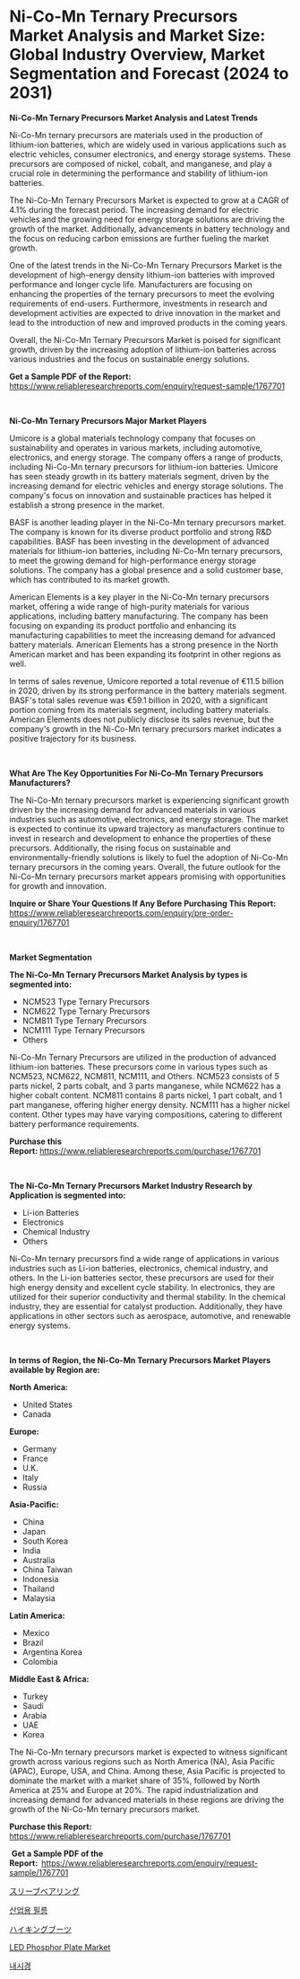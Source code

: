 <p><h1>Ni-Co-Mn Ternary Precursors Market Analysis and Market Size: Global Industry Overview, Market Segmentation and Forecast (2024 to 2031)</h1></p><p><strong>Ni-Co-Mn Ternary Precursors Market Analysis and Latest Trends</strong></p>
<p><p>Ni-Co-Mn ternary precursors are materials used in the production of lithium-ion batteries, which are widely used in various applications such as electric vehicles, consumer electronics, and energy storage systems. These precursors are composed of nickel, cobalt, and manganese, and play a crucial role in determining the performance and stability of lithium-ion batteries.</p><p>The Ni-Co-Mn Ternary Precursors Market is expected to grow at a CAGR of 4.1% during the forecast period. The increasing demand for electric vehicles and the growing need for energy storage solutions are driving the growth of the market. Additionally, advancements in battery technology and the focus on reducing carbon emissions are further fueling the market growth.</p><p>One of the latest trends in the Ni-Co-Mn Ternary Precursors Market is the development of high-energy density lithium-ion batteries with improved performance and longer cycle life. Manufacturers are focusing on enhancing the properties of the ternary precursors to meet the evolving requirements of end-users. Furthermore, investments in research and development activities are expected to drive innovation in the market and lead to the introduction of new and improved products in the coming years.</p><p>Overall, the Ni-Co-Mn Ternary Precursors Market is poised for significant growth, driven by the increasing adoption of lithium-ion batteries across various industries and the focus on sustainable energy solutions.</p></p>
<p><strong>Get a Sample PDF of the Report:&nbsp;</strong> <a href="https://www.reliableresearchreports.com/enquiry/request-sample/1767701">https://www.reliableresearchreports.com/enquiry/request-sample/1767701</a></p>
<p>&nbsp;</p>
<p><strong>Ni-Co-Mn Ternary Precursors Major Market Players</strong></p>
<p><p>Umicore is a global materials technology company that focuses on sustainability and operates in various markets, including automotive, electronics, and energy storage. The company offers a range of products, including Ni-Co-Mn ternary precursors for lithium-ion batteries. Umicore has seen steady growth in its battery materials segment, driven by the increasing demand for electric vehicles and energy storage solutions. The company's focus on innovation and sustainable practices has helped it establish a strong presence in the market.</p><p>BASF is another leading player in the Ni-Co-Mn ternary precursors market. The company is known for its diverse product portfolio and strong R&D capabilities. BASF has been investing in the development of advanced materials for lithium-ion batteries, including Ni-Co-Mn ternary precursors, to meet the growing demand for high-performance energy storage solutions. The company has a global presence and a solid customer base, which has contributed to its market growth.</p><p>American Elements is a key player in the Ni-Co-Mn ternary precursors market, offering a wide range of high-purity materials for various applications, including battery manufacturing. The company has been focusing on expanding its product portfolio and enhancing its manufacturing capabilities to meet the increasing demand for advanced battery materials. American Elements has a strong presence in the North American market and has been expanding its footprint in other regions as well.</p><p>In terms of sales revenue, Umicore reported a total revenue of €11.5 billion in 2020, driven by its strong performance in the battery materials segment. BASF's total sales revenue was €59.1 billion in 2020, with a significant portion coming from its materials segment, including battery materials. American Elements does not publicly disclose its sales revenue, but the company's growth in the Ni-Co-Mn ternary precursors market indicates a positive trajectory for its business.</p></p>
<p>&nbsp;</p>
<p><strong>What Are The Key Opportunities For Ni-Co-Mn Ternary Precursors Manufacturers?</strong></p>
<p><p>The Ni-Co-Mn ternary precursors market is experiencing significant growth driven by the increasing demand for advanced materials in various industries such as automotive, electronics, and energy storage. The market is expected to continue its upward trajectory as manufacturers continue to invest in research and development to enhance the properties of these precursors. Additionally, the rising focus on sustainable and environmentally-friendly solutions is likely to fuel the adoption of Ni-Co-Mn ternary precursors in the coming years. Overall, the future outlook for the Ni-Co-Mn ternary precursors market appears promising with opportunities for growth and innovation.</p></p>
<p><strong>Inquire or Share Your Questions If Any Before Purchasing This Report:</strong> <a href="https://www.reliableresearchreports.com/enquiry/pre-order-enquiry/1767701">https://www.reliableresearchreports.com/enquiry/pre-order-enquiry/1767701</a></p>
<p>&nbsp;</p>
<p><strong>Market Segmentation</strong></p>
<p><strong>The Ni-Co-Mn Ternary Precursors Market Analysis by types is segmented into:</strong></p>
<p><ul><li>NCM523 Type Ternary Precursors</li><li>NCM622 Type Ternary Precursors</li><li>NCM811 Type Ternary Precursors</li><li>NCM111 Type Ternary Precursors</li><li>Others</li></ul></p>
<p><p>Ni-Co-Mn Ternary Precursors are utilized in the production of advanced lithium-ion batteries. These precursors come in various types such as NCM523, NCM622, NCM811, NCM111, and Others. NCM523 consists of 5 parts nickel, 2 parts cobalt, and 3 parts manganese, while NCM622 has a higher cobalt content. NCM811 contains 8 parts nickel, 1 part cobalt, and 1 part manganese, offering higher energy density. NCM111 has a higher nickel content. Other types may have varying compositions, catering to different battery performance requirements.</p></p>
<p><strong>Purchase this Report:&nbsp;</strong><a href="https://www.reliableresearchreports.com/purchase/1767701">https://www.reliableresearchreports.com/purchase/1767701</a></p>
<p>&nbsp;</p>
<p><strong>The Ni-Co-Mn Ternary Precursors Market Industry Research by Application is segmented into:</strong></p>
<p><ul><li>Li-ion Batteries</li><li>Electronics</li><li>Chemical Industry</li><li>Others</li></ul></p>
<p><p>Ni-Co-Mn ternary precursors find a wide range of applications in various industries such as Li-ion batteries, electronics, chemical industry, and others. In the Li-ion batteries sector, these precursors are used for their high energy density and excellent cycle stability. In electronics, they are utilized for their superior conductivity and thermal stability. In the chemical industry, they are essential for catalyst production. Additionally, they have applications in other sectors such as aerospace, automotive, and renewable energy systems.</p></p>
<p>&nbsp;</p>
<p><strong>In terms of Region, the Ni-Co-Mn Ternary Precursors Market Players available by Region are:</strong></p>
<p>
    <p> <strong> North America: </strong>
        <ul>
            <li>United States</li>
            <li>Canada</li>
        </ul>
        </p> 
    <p> <strong> Europe: </strong>
        <ul>
            <li>Germany</li>
            <li>France</li>
            <li>U.K.</li>
            <li>Italy</li>
            <li>Russia</li>
        </ul>
        </p> 
    <p> <strong> Asia-Pacific: </strong>
        <ul>
            <li>China</li>
            <li>Japan</li>
            <li>South Korea</li>
            <li>India</li>
            <li>Australia</li>
            <li>China Taiwan</li>
            <li>Indonesia</li>
            <li>Thailand</li>
            <li>Malaysia</li>
        </ul>
        </p> 
    <p> <strong> Latin America: </strong>
        <ul>
            <li>Mexico</li>
            <li>Brazil</li>
            <li>Argentina Korea</li>
            <li>Colombia</li>
        </ul>
        </p> 
    <p> <strong> Middle East & Africa: </strong>
        <ul>
            <li>Turkey</li>
            <li>Saudi</li>
            <li>Arabia</li>
            <li>UAE</li>
            <li>Korea</li>
        </ul>
    </p>
    </p>
<p><p>The Ni-Co-Mn ternary precursors market is expected to witness significant growth across various regions such as North America (NA), Asia Pacific (APAC), Europe, USA, and China. Among these, Asia Pacific is projected to dominate the market with a market share of 35%, followed by North America at 25% and Europe at 20%. The rapid industrialization and increasing demand for advanced materials in these regions are driving the growth of the Ni-Co-Mn ternary precursors market.</p></p>
<p><strong>Purchase this Report: </strong><a href="https://www.reliableresearchreports.com/purchase/1767701">https://www.reliableresearchreports.com/purchase/1767701</a></p>
<p>&nbsp;<strong>Get a Sample PDF of the Report:&nbsp;&nbsp;</strong><a href="https://www.reliableresearchreports.com/enquiry/request-sample/1767701">https://www.reliableresearchreports.com/enquiry/request-sample/1767701</a></p>
<p><strong></strong></p>
<p><p><a href="https://github.com/adcxff01450218/Market-Research-Report-List-1/blob/main/7881432769.md">スリーブベアリング</a></p><p><a href="https://github.com/vsn7qpua81q/Market-Research-Report-List-1/blob/main/7760490461.md">산업용 필름</a></p><p><a href="https://github.com/xnljig2898992/Market-Research-Report-List-1/blob/main/3742705768.md">ハイキングブーツ</a></p><p><a href="https://github.com/Whitneyboyettebo9kiw7yr13/Market-Research-Report-List-1/blob/main/led-phosphor-plate-market.md">LED Phosphor Plate Market</a></p><p><a href="https://github.com/trmesnao7959541/Market-Research-Report-List-1/blob/main/9191159460.md">내시경</a></p></p>